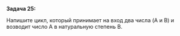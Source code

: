 **Задача 25:** 

Напишите цикл, который принимает на вход два числа (A и B) и возводит число A в натуральную степень B.